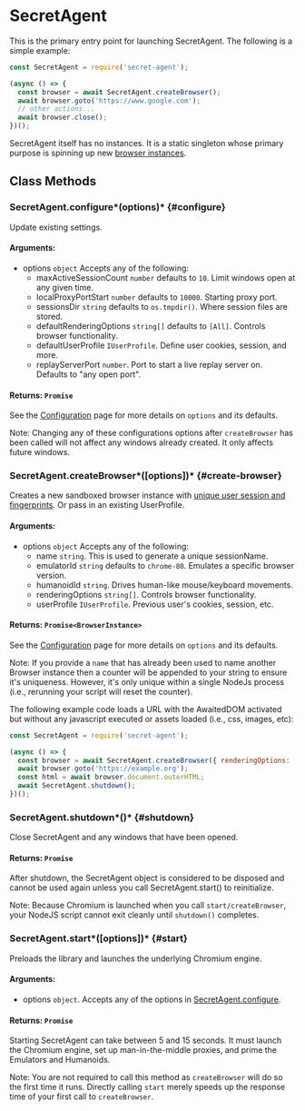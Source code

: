 # SecretAgent

This is the primary entry point for launching SecretAgent. The following is a simple example:

```js
const SecretAgent = require('secret-agent');

(async () => {
  const browser = await SecretAgent.createBrowser();
  await browser.goto('https://www.google.com');
  // other actions...
  await browser.close();
})();
```

SecretAgent itself has no instances. It is a static singleton whose primary purpose is spinning up new [browser instances](./browser-window).

## Class Methods

### SecretAgent.configure*(options)* {#configure}

Update existing settings.

#### **Arguments**:

- options `object` Accepts any of the following:
  - maxActiveSessionCount `number` defaults to `10`. Limit windows open at any given time.
  - localProxyPortStart `number` defaults to `10000`. Starting proxy port.
  - sessionsDir `string` defaults to `os.tmpdir()`. Where session files are stored.
  - defaultRenderingOptions `string[]` defaults to `[All]`. Controls browser functionality.
  - defaultUserProfile `IUserProfile`. Define user cookies, session, and more.
  - replayServerPort `number`. Port to start a live replay server on. Defaults to "any open port".

#### **Returns**: `Promise`

See the [Configuration](../overview/configuration) page for more details on `options` and its defaults.

Note: Changing any of these configurations options after `createBrowser` has been called will not affect any windows already created. It only affects future windows.

### SecretAgent.createBrowser*(\[options])* {#create-browser}

Creates a new sandboxed browser instance with [unique user session and fingerprints](../overview/basic-concepts). Or pass in an existing UserProfile.

#### **Arguments**:

- options `object` Accepts any of the following:
  - name `string`. This is used to generate a unique sessionName.
  - emulatorId `string` defaults to `chrome-80`. Emulates a specific browser version.
  - humanoidId `string`. Drives human-like mouse/keyboard movements.
  - renderingOptions `string[]`. Controls browser functionality.
  - userProfile `IUserProfile`. Previous user's cookies, session, etc.

#### **Returns**: `Promise<BrowserInstance>`

See the [Configuration](../overview/configuration) page for more details on `options` and its defaults.

Note: If you provide a `name` that has already been used to name another Browser instance then a counter will be appended to your string to ensure it's uniqueness. However, it's only unique within a single NodeJs process (i.e., rerunning your script will reset the counter).

The following example code loads a URL with the AwaitedDOM activated but without any javascript executed or assets loaded (i.e., css, images, etc):

```js
const SecretAgent = require('secret-agent');

(async () => {
  const browser = await SecretAgent.createBrowser({ renderingOptions: ['AwaitedDOM'] });
  await browser.goto('https://example.org');
  const html = await browser.document.outerHTML;
  await SecretAgent.shutdown();
})();
```

### SecretAgent.shutdown*()* {#shutdown}

Close SecretAgent and any windows that have been opened.

#### **Returns**: `Promise`

After shutdown, the SecretAgent object is considered to be disposed and cannot be used again unless you call SecretAgent.start() to reinitialize.

Note: Because Chromium is launched when you call `start/createBrowser`, your NodeJS script cannot exit cleanly until `shutdown()` completes.

### SecretAgent.start*(\[options])* {#start}

Preloads the library and launches the underlying Chromium engine.

#### **Arguments**:

- options `object`. Accepts any of the options in [SecretAgent.configure]().

#### **Returns**: `Promise`

Starting SecretAgent can take between 5 and 15 seconds. It must launch the Chromium engine, set up man-in-the-middle proxies, and prime the Emulators and Humanoids.

Note: You are not required to call this method as `createBrowser` will do so the first time it runs. Directly calling `start` merely speeds up the response time of your first call to `createBrowser`.
